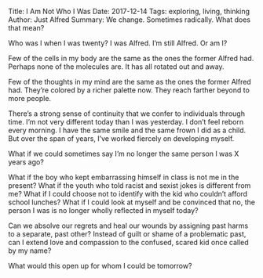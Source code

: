 Title: I Am Not Who I Was
Date: 2017-12-14
Tags: exploring, living, thinking
Author: Just Alfred
Summary: We change. Sometimes radically. What does that mean?

Who was I when I was twenty? I was Alfred. I’m still Alfred. Or am I?

Few of the cells in my body are the same as the ones the former Alfred had.
Perhaps none of the molecules are.
It has all rotated out and away.

Few of the thoughts in my mind are the same as the ones the former Alfred had.
They’re colored by a richer palette now.
They reach farther beyond to more people.

There’s a strong sense of continuity that we confer to individuals through time.
I’m not very different today than I was yesterday.
I don’t feel reborn every morning.
I have the same smile and the same frown I did as a child.
But over the span of years, I’ve worked fiercely on developing myself.

What if we could sometimes say I’m no longer the same person I was X years ago?

What if the boy who kept embarrassing himself in class is not me in the present?
What if the youth who told racist and sexist jokes is different from me?
What if I could choose not to identify with the kid who couldn’t afford school lunches?
What if I could look at myself and be convinced that no,
the person I was is no longer wholly reflected in myself today?

Can we absolve our regrets and heal our wounds by assigning past harms to a separate, past other?
Instead of guilt or shame of a problematic past,
can I extend love and compassion to the confused, scared kid once called by my name?

What would this open up for whom I could be tomorrow?

